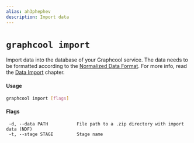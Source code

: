 ```yaml
---
alias: ah3phephev
description: Import data
---
```


# `graphcool import`

Import data into the database of your Graphcool service. The data needs to be formatted according to the [Normalized Data Format](!alias-teroo5uxih). For more info, read the [Data Import](!alias-ol2eoh8xie) chapter.

#### Usage

```sh
graphcool import [flags]
```

#### Flags

```
 -d, --data PATH           File path to a .zip directory with import data (NDF)
 -t, --stage STAGE         Stage name
```
